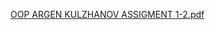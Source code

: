 [OOP ARGEN KULZHANOV ASSIGMENT 1-2.pdf](https://github.com/user-attachments/files/18812343/OOP.ARGEN.KULZHANOV.ASSIGMENT.1-2.pdf)
